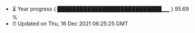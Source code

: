 - ⏳ Year progress { ████████████████████████████▁▁ } 95.69 %
- ⏰ Updated on Thu, 16 Dec 2021 06:25:25 GMT

